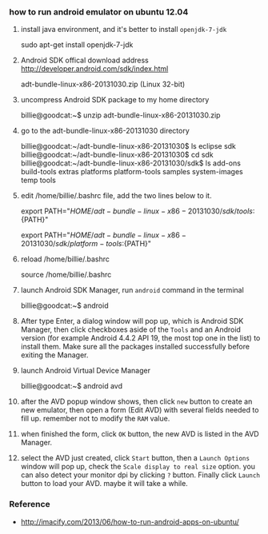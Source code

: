 ### how to run android emulator on ubuntu 12.04

1. install java environment, and it's better to install `openjdk-7-jdk`

     sudo apt-get install openjdk-7-jdk

2. Android SDK offical download address http://developer.android.com/sdk/index.html

     adt-bundle-linux-x86-20131030.zip (Linux 32-bit)

3. uncompress Android SDK package to my home directory

     billie@goodcat:~$ unzip adt-bundle-linux-x86-20131030.zip

4. go to the adt-bundle-linux-x86-20131030 directory

     billie@goodcat:~/adt-bundle-linux-x86-20131030$ ls
     eclipse  sdk
     billie@goodcat:~/adt-bundle-linux-x86-20131030$ cd sdk
     billie@goodcat:~/adt-bundle-linux-x86-20131030/sdk$ ls
     add-ons  build-tools  extras  platforms  platform-tools  samples  system-images  temp  tools

5. edit /home/billie/.bashrc file, add the two lines below to it.

     export PATH="${HOME}/adt-bundle-linux-x86-20131030/sdk/tools:${PATH}"

     export PATH="${HOME}/adt-bundle-linux-x86-20131030/sdk/platform-tools:${PATH}"

6. reload /home/billie/.bashrc

     source /home/billie/.bashrc

7. launch Android SDK Manager, run `android` command in the terminal

     billie@goodcat:~$ android

8. After type Enter, a dialog window will pop up, which is Android SDK Manager, then click checkboxes aside of
the `Tools` and an Android version (for example Android 4.4.2 API 19, the most top one in the list)
to install them. Make sure all the packages installed successfully before exiting the Manager.

9. launch Android Virtual Device Manager

     billie@goodcat:~$ android avd

10. after the AVD popup window shows, then click `new` button to create an new emulator,
then open a form (Edit AVD) with several fields needed to fill up. remember not to modify the `RAM` value.

11. when finished the form, click `OK` button, the new AVD is listed in the AVD Manager.

12. select the AVD just created, click `Start` button, then a `Launch Options` window will pop up, check
the `Scale display to real size` option. you can also detect your monitor dpi by clicking `?` button.
Finally click `Launch` button to load your AVD. maybe it will take a while.

### Reference

* http://imacify.com/2013/06/how-to-run-android-apps-on-ubuntu/
